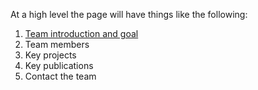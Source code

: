 At a high level the page will have things like the following:

1. [Team introduction and goal](/content/about.md)
2. Team members
3. Key projects 
4. Key publications
5. Contact the team
